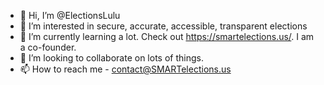 - 👋 Hi, I’m @ElectionsLulu
- 👀 I’m interested in secure, accurate, accessible, transparent elections
- 🌱 I’m currently learning a lot. Check out https://smartelections.us/. I am a co-founder. 
- 💞️ I’m looking to collaborate on lots of things.
- 📫 How to reach me - contact@SMARTelections.us

<!---
ElectionsLulu/ElectionsLulu is a ✨ special ✨ repository because its `README.md` (this file) appears on your GitHub profile.
You can click the Preview link to take a look at your changes.
--->

